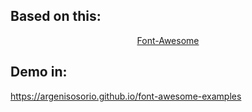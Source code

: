 ## Based on this:

<p align="center">
  <a href="https://github.com/FortAwesome/Font-Awesome">
    Font-Awesome
  </a>

## Demo in:

<a href="https://argenisosorio.github.io/font-awesome-examples">https://argenisosorio.github.io/font-awesome-examples</a>
